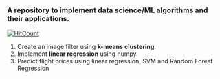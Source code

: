 ### A repository to implement data science/ML algorithms and their applications.  

  [![HitCount](https://hits.dwyl.com/Prago2001/data-science.svg?style=flat&show=unique)](http://hits.dwyl.com/Prago2001/data-science)  

1. Create an image filter using **k-means clustering**. 
2. Implement **linear regression** using numpy.
3. Predict flight prices using linear regression, SVM and Random Forest Regression
